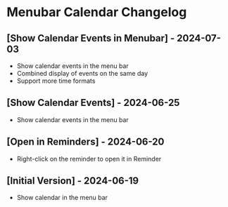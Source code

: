 # Menubar Calendar Changelog

## [Show Calendar Events in Menubar] - 2024-07-03

- Show calendar events in the menu bar
- Combined display of events on the same day
- Support more time formats

## [Show Calendar Events] - 2024-06-25

- Show calendar events in the menu bar

## [Open in Reminders] - 2024-06-20

- Right-click on the reminder to open it in Reminder

## [Initial Version] - 2024-06-19

- Show calendar in the menu bar
